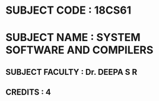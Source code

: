 # SUBJECT CODE : 18CS61

# SUBJECT NAME : SYSTEM SOFTWARE AND COMPILERS 

## SUBJECT FACULTY : Dr. DEEPA S R

## CREDITS : 4


